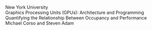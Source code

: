 New York University<br>
Graphics Processing Units (GPUs): Architecture and Programming<br>
Quantifying the Relationship Between Occupancy and Performance<br>
Michael Corso and Steven Adam<br>
